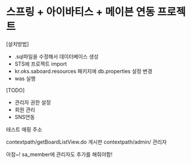 # 스프링 + 아이바티스 + 메이븐 연동 프로젝트

[설치방법]
- .sql파일을 수정해서 데이터베이스 생성
- STS에 프로젝트 import 
- kr.oks.saboard.resources 패키지에 db.properties 설정 변경
- was 실행

[TODO]
- 관리자 권한 설정
- 회원 관리
- SNS연동

테스트 매핑 주소

contextpath/getBoardListView.do 게시판
contextpath/admin/ 관리자

아참~! sa_member에 관리자도 추가를 해줘야함!